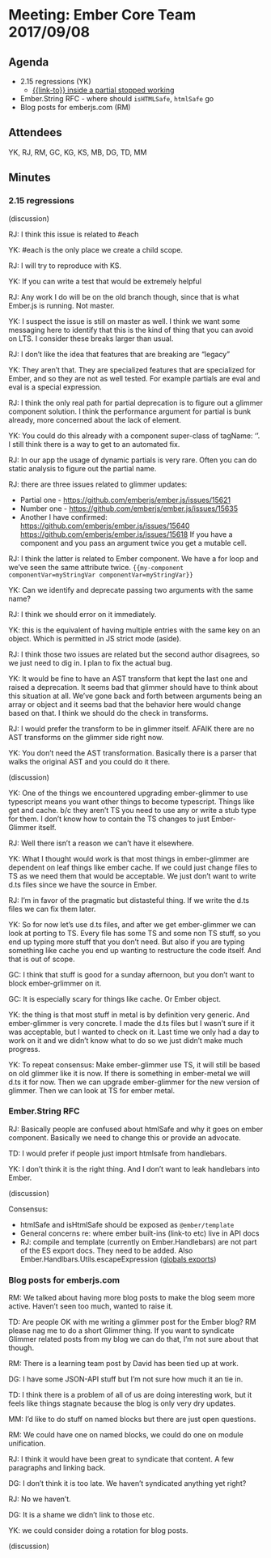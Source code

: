 # Meeting: Ember Core Team 2017/09/08

## Agenda

- 2.15 regressions (YK)
  - [{{link-to}} inside a partial stopped working](https://github.com/emberjs/ember.js/issues/15621)
- Ember.String RFC - where should `isHTMLSafe`, `htmlSafe` go
- Blog posts for emberjs.com (RM)

## Attendees

YK, RJ, RM, GC, KG, KS, MB, DG, TD, MM

## Minutes

### 2.15 regressions

(discussion)

RJ: I think this issue is related to #each

YK: #each is the only place we create a child scope.

RJ: I will try to reproduce with KS.

YK: If you can write a test that would be extremely helpful

RJ: Any work I do will be on the old branch though, since that is what Ember.js is running. Not master.

YK: I suspect the issue is still on master as well. I think we want some messaging here to identify that this is the kind of thing that you can avoid on LTS. I consider these breaks larger than usual.

RJ: I don’t like the idea that features that are breaking are “legacy”

YK: They aren’t that. They are specialized features that are specialized for Ember, and so they are not as well tested. For example partials are eval and eval is a special expression.

RJ: I think the only real path for partial deprecation is to figure out a glimmer component solution. I think the performance argument for partial is bunk already, more concerned about the lack of element.

YK: You could do this already with a component super-class of tagName: ‘’. I still think there is a way to get to an automated fix.

RJ: In our app the usage of dynamic partials is very rare. Often you can do static analysis to figure out the partial name.

RJ: there are three issues related to glimmer updates:

- Partial one - https://github.com/emberjs/ember.js/issues/15621
- Number one - https://github.com/emberjs/ember.js/issues/15635
- Another I have confirmed: https://github.com/emberjs/ember.js/issues/15640 https://github.com/emberjs/ember.js/issues/15618 If you have a component and you pass an argument twice you get a mutable cell.

RJ: I think the latter is related to Ember component. We have a for loop and we’ve seen the same attribute twice. `{{my-component componentVar=myStringVar componentVar=myStringVar}}`

YK: Can we identify and deprecate passing two arguments with the same name?

RJ: I think we should error on it immediately.

YK: this is the equivalent of having multiple entries with the same key on an object. Which is permitted in JS strict mode (aside).

RJ: I think those two issues are related but the second author disagrees, so we just need to dig in. I plan to fix the actual bug.

YK: It would be fine to have an AST transform that kept the last one and raised a deprecation. It seems bad that glimmer should have to think about this situation at all. We’ve gone back and forth between arguments being an array or object and it seems bad that the behavior here would change based on that. I think we should do the check in transforms.

RJ: I would prefer the transform to be in glimmer itself. AFAIK there are no AST transforms on the glimmer side right now.

YK: You don’t need the AST transformation. Basically there is a parser that walks the original AST and you could do it there.

(discussion)

YK: One of the things we encountered upgrading ember-glimmer to use typescript means you want other things to become typescript. Things like get and cache. b/c they aren’t TS you need to use any or write a stub type for them. I don’t know how to contain the TS changes to just Ember-Glimmer itself.

RJ: Well there isn’t a reason we can’t have it elsewhere.

YK: What I thought would work is that most things in ember-glimmer are dependent on leaf things like ember cache. If we could just change files to TS as we need them that would be acceptable. We just don’t want to write d.ts files since we have the source in Ember.

RJ: I’m in favor of the pragmatic but distasteful thing. If we write the d.ts files we can fix them later.

YK: So for now let’s use d.ts files, and after we get ember-glimmer we can look at porting to TS. Every file has some TS and some non TS stuff, so you end up typing more stuff that you don’t need. But also if you are typing something like cache you end up wanting to restructure the code itself. And that is out of scope.

GC: I think that stuff is good for a sunday afternoon, but you don’t want to block ember-grlimmer on it.

GC: It is especially scary for things like cache. Or Ember object.

YK: the thing is that most stuff in metal is by definition very generic. And ember-glimmer is very concrete. I made the d.ts files but I wasn’t sure if it was acceptable, but I wanted to check on it. Last time we only had a day to work on it and we didn’t know what to do so we just didn’t make much progress.

YK: To repeat consensus: Make ember-glimmer use TS, it will still be based on old glimmer like it is now. If there is something in ember-metal we will d.ts it for now. Then we can upgrade ember-glimmer for the new version of glimmer. Then we can look at TS for ember metal.

### Ember.String RFC

RJ: Basically people are confused about htmlSafe and why it goes on ember component. Basically we need to change this or provide an advocate.

TD: I would prefer if people just import htmlsafe from handlebars.

YK: I don’t think it is the right thing. And I don’t want to leak handlebars into Ember.

(discussion)

Consensus:

- htmlSafe and isHtmlSafe should be exposed as `@ember/template`
- General concerns re: where ember built-ins (link-to etc) live in API docs
- RJ: compile and template (currently on Ember.Handlebars) are not part of the ES export docs. They need to be added. Also Ember.Handlbars.Utils.escapeExpression ([globals exports](https://github.com/emberjs/ember.js/blob/master/packages/ember/lib/index.js#L488-L497))

### Blog posts for emberjs.com

RM: We talked about having more blog posts to make the blog seem more active. Haven’t seen too much, wanted to raise it.

TD: Are people OK with me writing a glimmer post for the Ember blog? RM please nag me to do a short Glimmer thing. If you want to syndicate Glimmer related posts from my blog we can do that, I’m not sure about that though.

RM: There is a learning team post by David has been tied up at work.

DG: I have some JSON-API stuff but I’m not sure how much it an tie in.

TD: I think there is a problem of all of us are doing interesting work, but it feels like things stagnate because the blog is only very dry updates.

MM: I’d like to do stuff on named blocks but there are just open questions.

RM: We could have one on named blocks, we could do one on module unification.

RJ: I think it would have been great to syndicate that content. A few paragraphs and linking back.

DG: I don’t think it is too late. We haven’t syndicated anything yet right?

RJ: No we haven’t.

DG: It is a shame we didn’t link to those etc.

YK: we could consider doing a rotation for blog posts.

(discussion)

